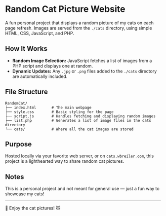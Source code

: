 # Random Cat Picture Website

A fun personal project that displays a random picture of my cats on each page refresh. Images are served from the `./cats` directory, using simple HTML, CSS, JavaScript, and PHP.

## How It Works

- **Random Image Selection:** JavaScript fetches a list of images from a PHP script and displays one at random.
- **Dynamic Updates:** Any `.jpg` or `.png` files added to the `./cats` directory are automatically included.

## File Structure

```
RandomCat/
├── index.html       # The main webpage
├── style.css        # Basic styling for the page
├── script.js        # Handles fetching and displaying random images
├── list.php         # Generates a list of image files in the cats directory
└── cats/            # Where all the cat images are stored
```

## Purpose

Hosted locally via your favorite web server, or on `cats.wbreiler.com`, this project is a lighthearted way to share random cat pictures.

## Notes

This is a personal project and not meant for general use — just a fun way to showcase my cats!

---

🐾 Enjoy the cat pictures! 🐱
